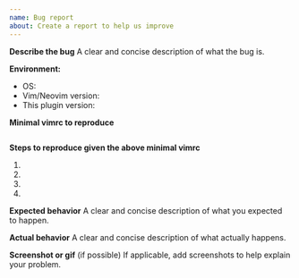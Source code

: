 ```yaml
---
name: Bug report
about: Create a report to help us improve
---
```


<!-- Hello, thanks for reporting a bug.
Please understand, that without clear explanations and useful info
the issue may be closed as unreproducible. Thanks. -->

**Describe the bug**
A clear and concise description of what the bug is.

**Environment:**
- OS: <!-- e.g. Mac OS, Ubuntu 18.04, Windows 10 -->
- Vim/Neovim version: <!-- first two lines of `:version` command output -->
- This plugin version: <!-- output of `git rev-parse origin/master` command -->

**Minimal vimrc to reproduce**

```vim
```

**Steps to reproduce given the above minimal vimrc**
<!-- short descriptions of actions, which lead towards the issue -->
1.
2.
3.
4.

**Expected behavior**
A clear and concise description of what you expected to happen.

**Actual behavior**
A clear and concise description of what actually happens.

**Screenshot or gif** (if possible)
If applicable, add screenshots to help explain your problem.

